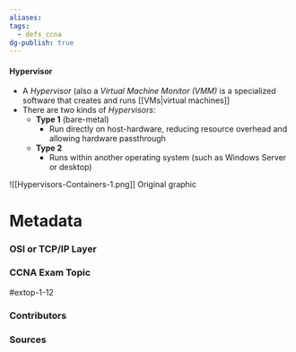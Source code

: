 ```yaml
---
aliases: 
tags:
  - defs_ccna
dg-publish: true
---
```

#### Hypervisor
- A *Hypervisor* (also a *Virtual Machine Monitor (VMM)* is a specialized software that creates and runs [[VMs|virtual machines]]
- There are two kinds of *Hypervisors*:
	- **Type 1** (bare-metal)
		- Run directly on host-hardware, reducing resource overhead and allowing hardware passthrough
	- **Type 2**
		- Runs within another operating system (such as Windows Server or desktop)

![[Hypervisors-Containers-1.png]]
Original graphic




# Metadata
### OSI or TCP/IP Layer

### CCNA Exam Topic
#extop-1-12 
### Contributors

### Sources

